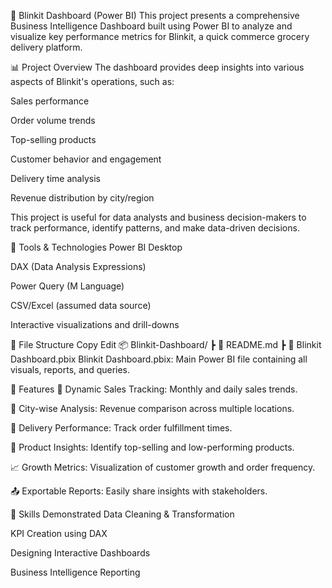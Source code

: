 🛒 Blinkit Dashboard (Power BI)
This project presents a comprehensive Business Intelligence Dashboard built using Power BI to analyze and visualize key performance metrics for Blinkit, a quick commerce grocery delivery platform.

📊 Project Overview
The dashboard provides deep insights into various aspects of Blinkit's operations, such as:

Sales performance

Order volume trends

Top-selling products

Customer behavior and engagement

Delivery time analysis

Revenue distribution by city/region

This project is useful for data analysts and business decision-makers to track performance, identify patterns, and make data-driven decisions.

🔧 Tools & Technologies
Power BI Desktop

DAX (Data Analysis Expressions)

Power Query (M Language)

CSV/Excel (assumed data source)

Interactive visualizations and drill-downs

📁 File Structure
Copy
Edit
📦 Blinkit-Dashboard/
 ┣ 📄 README.md
 ┣ 📄 Blinkit Dashboard.pbix
Blinkit Dashboard.pbix: Main Power BI file containing all visuals, reports, and queries.

📌 Features
🧾 Dynamic Sales Tracking: Monthly and daily sales trends.

📍 City-wise Analysis: Revenue comparison across multiple locations.

🚚 Delivery Performance: Track order fulfillment times.

🛒 Product Insights: Identify top-selling and low-performing products.

📈 Growth Metrics: Visualization of customer growth and order frequency.

📤 Exportable Reports: Easily share insights with stakeholders.


🧠 Skills Demonstrated
Data Cleaning & Transformation

KPI Creation using DAX

Designing Interactive Dashboards

Business Intelligence Reporting
